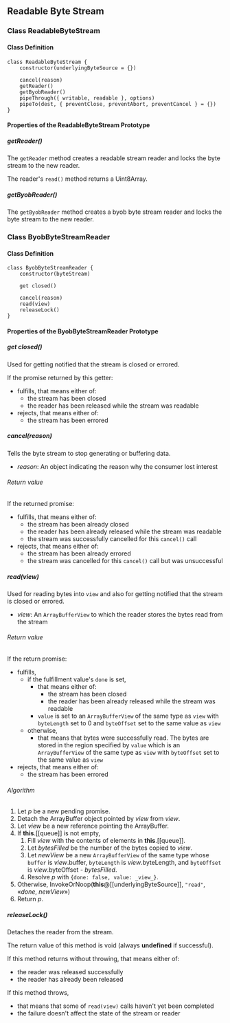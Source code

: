 ## Readable Byte Stream

### Class ReadableByteStream

#### Class Definition

```
class ReadableByteStream {
    constructor(underlyingByteSource = {})

    cancel(reason)
    getReader()
    getByobReader()
    pipeThrough({ writable, readable }, options)
    pipeTo(dest, { preventClose, preventAbort, preventCancel } = {}) 
}
```

#### Properties of the ReadableByteStream Prototype

##### getReader()

The `getReader` method creates a readable stream reader and locks the byte stream to the new reader.

The reader's `read()` method returns a Uint8Array.

##### getByobReader()

The `getByobReader` method creates a byob byte stream reader and locks the byte stream to the new reader.

### Class ByobByteStreamReader

#### Class Definition

```
class ByobByteStreamReader {
    constructor(byteStream)

    get closed()

    cancel(reason)
    read(view)
    releaseLock()
}
```

#### Properties of the ByobByteStreamReader Prototype

##### get closed()

Used for getting notified that the stream is closed or errored.

If the promise returned by this getter:
- fulfills, that means either of:
    - the stream has been closed
    - the reader has been released while the stream was readable
- rejects, that means either of:
    - the stream has been errored

##### cancel(reason)

Tells the byte stream to stop generating or buffering data.

- _reason_: An object indicating the reason why the consumer lost interest

###### Return value

If the returned promise:
- fulfills, that means either of:
    - the stream has been already closed
    - the reader has been already released while the stream was readable
    - the stream was successfully cancelled for this `cancel()` call
- rejects, that means either of:
    - the stream has been already errored
    - the stream was cancelled for this `cancel()` call but was unsuccessful

##### read(view)

Used for reading bytes into `view` and also for getting notified that the stream is closed or errored.

- _view_: An `ArrayBufferView` to which the reader stores the bytes read from the stream

###### Return value

If the return promise:
- fulfills,
    - if the fulfillment value's `done` is set,
        - that means either of:
            - the stream has been closed
            - the reader has been already released while the stream was readable
        - `value` is set to an `ArrayBufferView` of the same type as `view` with `byteLength` set to 0 and `byteOffset` set to the same value as `view`
    - otherwise,
        - that means that bytes were successfully read. The bytes are stored in the region specified by `value` which is an `ArrayBufferView` of the same type as `view` with `byteOffset` set to the same value as `view`
- rejects, that means either of:
    - the stream has been errored

###### Algorithm

1. Let _p_ be a new pending promise.
1. Detach the ArrayBuffer object pointed by _view_ from _view_.
1. Let _view_ be a new reference pointing the ArrayBuffer.
1. If **this**.[[queue]] is not empty,
    1. Fill _view_ with the contents of elements in **this**.[[queue]].
    1. Let _bytesFilled_ be the number of the bytes copied to _view_.
    1. Let _newView_ be a new `ArrayBufferView` of the same type whose `buffer` is _view_.buffer, `byteLength` is _view_.byteLength, and `byteOffset` is _view_.byteOffset - _bytesFilled_.
    1. Resolve _p_ with `{done: false, value: _view_}`.
1. Otherwise, InvokeOrNoop(**this**@[[underlyingByteSource]], `"read"`, «_done_, _newView_»)
1. Return _p_.

##### releaseLock()

Detaches the reader from the stream.

The return value of this method is void (always **undefined** if successful).

If this method returns without throwing, that means either of:
- the reader was released successfully
- the reader has already been released

If this method throws,
- that means that some of `read(view)` calls haven't yet been completed
- the failure doesn't affect the state of the stream or reader
